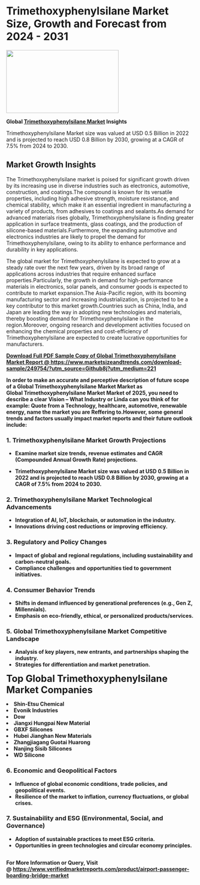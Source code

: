 <H1>Trimethoxyphenylsilane Market Size, Growth and Forecast from 2024 - 2031</H1><img class="aligncenter size-medium wp-image-584254" src="https://thirdeyenews.in/wp-content/uploads/2024/09/Global-Market-Research-300x168.jpeg" alt="" width="300" height="168" /><p><strong>Global&nbsp;<a href="https://www.marketsizeandtrends.com/download-sample/249754/?utm_source=Github8j?utm_medium=221">Trimethoxyphenylsilane Market</a> Insights</strong></p><p>Trimethoxyphenylsilane Market size was valued at USD 0.5 Billion in 2022 and is projected to reach USD 0.8 Billion by 2030, growing at a CAGR of 7.5% from 2024 to 2030.</p><p><h2>Market Growth Insights</h2> <p>The Trimethoxyphenylsilane market is poised for significant growth driven by its increasing use in diverse industries such as electronics, automotive, construction, and coatings.The compound is known for its versatile properties, including high adhesive strength, moisture resistance, and chemical stability, which make it an essential ingredient in manufacturing a variety of products, from adhesives to coatings and sealants.As demand for advanced materials rises globally, Trimethoxyphenylsilane is finding greater application in surface treatments, glass coatings, and the production of silicone-based materials.Furthermore, the expanding automotive and electronics industries are likely to propel the demand for Trimethoxyphenylsilane, owing to its ability to enhance performance and durability in key applications.</p> <p><strong><a href="#"></a></strong></p> <p>The global market for Trimethoxyphenylsilane is expected to grow at a steady rate over the next few years, driven by its broad range of applications across industries that require enhanced surface properties.Particularly, the growth in demand for high-performance materials in electronics, solar panels, and consumer goods is expected to contribute to market expansion.The Asia-Pacific region, with its booming manufacturing sector and increasing industrialization, is projected to be a key contributor to this market growth.Countries such as China, India, and Japan are leading the way in adopting new technologies and materials, thereby boosting demand for Trimethoxyphenylsilane in the region.Moreover, ongoing research and development activities focused on enhancing the chemical properties and cost-efficiency of Trimethoxyphenylsilane are expected to create lucrative opportunities for manufacturers.</p> <p><strong><a href="#"></p><p><span class=""><strong>Download Full PDF Sample Copy of Global Trimethoxyphenylsilane Market Report</strong> @ <a href="https://www.marketsizeandtrends.com/download-sample/249754/?utm_source=Github8j?utm_medium=221" target="_blank">https://www.marketsizeandtrends.com/download-sample/249754/?utm_source=Github8j?utm_medium=221</a></span></p><p>In order to make an accurate and perceptive description of future scope of a Global&nbsp;Trimethoxyphenylsilane Market Market as Global&nbsp;Trimethoxyphenylsilane Market Market of 2025, you need to describe a clear Vision &ndash; What Industry or Linda can you think of for example: Quote from a Technology, healthcare, automotive, renewable energy, name the market you are Reffering to.However, some general trends and factors usually impact market reports and their future outlook include:</p><h3>1.&nbsp;<strong>Trimethoxyphenylsilane Market Growth Projections</strong></h3><ul><li>Examine market size trends, revenue estimates and CAGR (Compounded Annual Growth Rate) projections.</li><li><p>Trimethoxyphenylsilane Market size was valued at USD 0.5 Billion in 2022 and is projected to reach USD 0.8 Billion by 2030, growing at a CAGR of 7.5% from 2024 to 2030.</p></li></ul><h3>2.&nbsp;<strong>Trimethoxyphenylsilane Market Technological Advancements</strong></h3><ul><li>Integration of AI, IoT, blockchain, or automation in the industry.</li><li>Innovations driving cost reductions or improving efficiency.</li></ul><h3>3.&nbsp;<strong>Regulatory and Policy Changes</strong></h3><ul><li>Impact of global and regional regulations, including sustainability and carbon-neutral goals.</li><li>Compliance challenges and opportunities tied to government initiatives.</li></ul><h3>4.&nbsp;<strong>Consumer Behavior Trends</strong></h3><ul><li>Shifts in demand influenced by generational preferences (e.g., Gen Z, Millennials).</li><li>Emphasis on eco-friendly, ethical, or personalized products/services.</li></ul><h3>5.&nbsp;<strong>Global Trimethoxyphenylsilane Market Competitive Landscape</strong></h3><ul><li>Analysis of key players, new entrants, and partnerships shaping the industry.</li><li>Strategies for differentiation and market penetration.</li></ul><p data-pm-slice="1 1 []"><span style="color: inherit; font-family: inherit; font-size: 25px;">Top Global Trimethoxyphenylsilane Market Companies</span></p><div class="" data-test-id=""><p><li>Shin-Etsu Chemical</li><li> Evonik Industries</li><li> Dow</li><li> Jiangxi Hungpai New Material</li><li> GBXF Silicones</li><li> Hubei Jianghan New Materials</li><li> Zhangjiagang Guotai Huarong</li><li> Nanjing Sisib Silicones</li><li> WD Silicone</li></p></div><h3>6.&nbsp;<strong>Economic and Geopolitical Factors</strong></h3><ul><li>Influence of global economic conditions, trade policies, and geopolitical events.</li><li>Resilience of the market to inflation, currency fluctuations, or global crises.</li></ul><h3>7.&nbsp;<strong>Sustainability and ESG (Environmental, Social, and Governance)</strong></h3><ul><li>Adoption of sustainable practices to meet ESG criteria.</li><li>Opportunities in green technologies and circular economy principles.</li></ul><h2><strong style="font-size: 14px;">For More Information or Query, Visit @&nbsp;</strong><a style="background-color: #ffffff; font-size: 14px;" href="https://www.marketsizeandtrends.com/report/trimethoxyphenylsilane-market/" target="_blank">https://www.verifiedmarketreports.com/product/airport-passenger-boarding-bridge-market</a></h2>